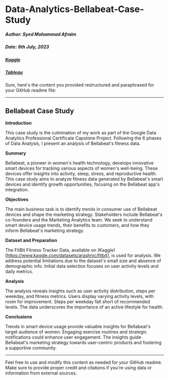 # Data-Analytics-Bellabeat-Case-Study

##### Author: Syed Mohammad Afraim

##### Date: 9th July, 2023

##### [Kaggle](https://www.kaggle.com/code/syedmohammadafraim2/case-study-bellabeat-using-pythons-3d-plots)
##### [Tableau](https://public.tableau.com/app/profile/syed.mohammad.afraim/viz/BellabeatDataAnalysisCaseStudy_16906532777260/CoverPage)
Sure, here's the content you provided restructured and paraphrased for your GitHub readme file:

---

## Bellabeat Case Study

**Introduction**

This case study is the culmination of my work as part of the Google Data Analytics Professional Certificate Capstone Project. Following the 6 phases of Data Analysis, I present an analysis of Bellabeat's fitness data.

**Summary**

Bellabeat, a pioneer in women's health technology, develops innovative smart devices for tracking various aspects of women's well-being. These devices offer insights into activity, sleep, stress, and reproductive health. This case study aims to analyze fitness data generated by Bellabeat's smart devices and identify growth opportunities, focusing on the Bellabeat app's integration.

**Objectives**

The main business task is to identify trends in consumer use of Bellabeat devices and shape the marketing strategy. Stakeholders include Bellabeat's co-founders and the Marketing Analytics team. We seek to understand smart device usage trends, their benefits to customers, and how they inform Bellabeat's marketing strategy.

**Dataset and Preparation**

The FitBit Fitness Tracker Data, available on (Kaggle)[https://www.kaggle.com/datasets/arashnic/fitbit], is used for analysis. We address potential limitations due to the dataset's small size and absence of demographic info. Initial data selection focuses on user activity levels and daily metrics.

**Analysis**

The analysis reveals insights such as user activity distribution, steps per weekday, and fitness metrics. Users display varying activity levels, with room for improvement. Steps per weekday fall short of recommended levels. The data underscores the importance of an active lifestyle for health.

**Conclusions**

Trends in smart device usage provide valuable insights for Bellabeat's target audience of women. Engaging exercise routines and strategic notifications could enhance user engagement. The insights guide Bellabeat's marketing strategy towards user-centric products and fostering a supportive community.

---

Feel free to use and modify this content as needed for your GitHub readme. Make sure to provide proper credit and citations if you're using data or information from external sources.
